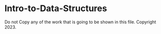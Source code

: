 # Intro-to-Data-Structures
Do not Copy any of the work that is going to be shown in this file. Copyright 2023.
